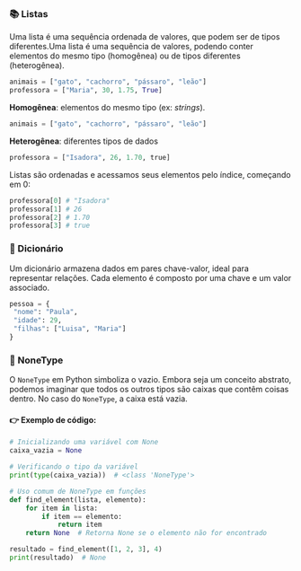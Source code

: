 ### 📚 Listas

Uma lista é uma sequência ordenada de valores, que podem ser de tipos diferentes.Uma lista é uma sequência de valores, podendo conter elementos do mesmo tipo (homogênea) ou de tipos diferentes (heterogênea).

```python
animais = ["gato", "cachorro", "pássaro", "leão"]
professora = ["Maria", 30, 1.75, True]
```

**Homogênea**: elementos do mesmo tipo (ex: _strings_).
  ```python
  animais = ["gato", "cachorro", "pássaro", "leão"]
```

**Heterogênea**: diferentes tipos de dados
  ```python
professora = ["Isadora", 26, 1.70, true]
```
Listas são ordenadas e acessamos seus elementos pelo índice, começando em 0:
```python
professora[0] # "Isadora"
professora[1] # 26
professora[2] # 1.70
professora[3] # true
```

### 📖 Dicionário
Um dicionário armazena dados em pares chave-valor, ideal para representar relações. Cada elemento é composto por uma chave e um valor associado.
 ```python
pessoa = {
  "nome": "Paula",
  "idade": 29,
  "filhas": ["Luisa", "Maria"]
}
```

### 🚫 NoneType

O `NoneType` em Python simboliza o vazio. Embora seja um conceito abstrato, podemos imaginar que todos os outros tipos são caixas que contêm coisas dentro. No caso do `NoneType`, a caixa está vazia.

#### 👉 Exemplo de código:

```python
# Inicializando uma variável com None
caixa_vazia = None

# Verificando o tipo da variável
print(type(caixa_vazia))  # <class 'NoneType'>

# Uso comum de NoneType em funções
def find_element(lista, elemento):
    for item in lista:
        if item == elemento:
            return item
    return None  # Retorna None se o elemento não for encontrado

resultado = find_element([1, 2, 3], 4)
print(resultado)  # None
